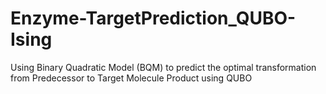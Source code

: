# Enzyme-TargetPrediction_QUBO-Ising
 Using Binary Quadratic Model (BQM) to predict the optimal transformation from Predecessor to Target Molecule Product using QUBO
